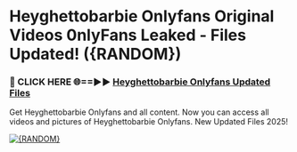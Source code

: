 # Heyghettobarbie Onlyfans Original Videos 0nlyFans Leaked - Files Updated! ({RANDOM})

<h3>🔴 CLICK HERE 🌐==►► <a href="https://betterlinks.top/A2PfLJ" rel="nofollow">Heyghettobarbie Onlyfans Updated Files</a></h3>

Get Heyghettobarbie Onlyfans and all content. Now you can access all videos and pictures of Heyghettobarbie Onlyfans. New Updated Files 2025!

[![{RANDOM}](https://i.imgur.com/ppqm5kG.gif)](https://betterlinks.top/A2PfLJ)